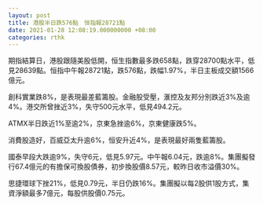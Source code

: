 ```yaml
---
layout: post
title: 港股半日跌576點　恒指報28721點
date: 2021-01-28 12:08:19.000000000 +08:00
categories: rthk
---
```


期指結算日，港股跟隨美股低開，恒生指數最多跌658點，跌穿28700點水平，低見28639點。恒指中午報28721點，跌576點，跌幅1.97%，半日主板成交額1566億元。

創科實業跌8%，是表現最差藍籌股。金融股受壓，滙控及友邦分別跌近3%及逾4%。港交所曾挫近3%，失守500元水平，低見494.2元。

ATMX半日跌近1%至逾2%，京東急挫逾6%，京東健康跌5%。

消費股造好，百威亞太升逾6%，恒安升近4%，是表現最好兩隻藍籌股。

國泰早段大跌逾9%，失守6元，低見5.97元。中午報6.04元，跌逾8%。集團擬發行67.4億元的有擔保可換股債券，初步換股價8.57元，較昨日收市溢價30%。

思捷環球下挫21%，低見0.79元，半日仍跌16%。集團擬以每2股供1股方式，集資淨額最多7億元，每股供股價0.75元。
